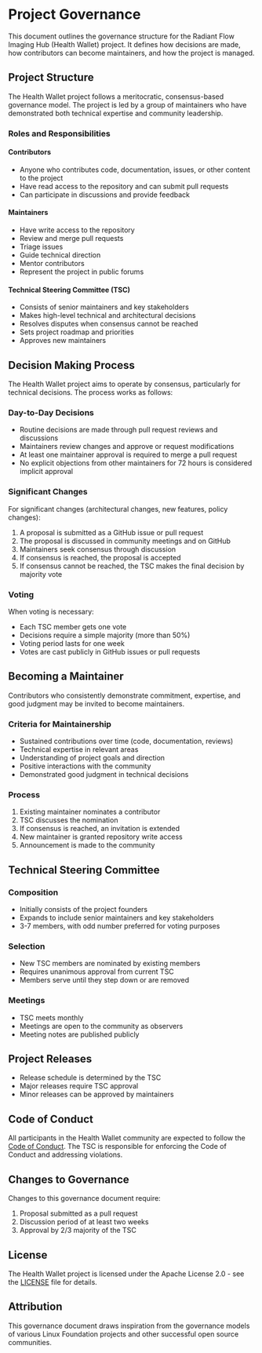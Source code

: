 # Project Governance

This document outlines the governance structure for the Radiant Flow Imaging Hub (Health Wallet) project. It defines how decisions are made, how contributors can become maintainers, and how the project is managed.

## Project Structure

The Health Wallet project follows a meritocratic, consensus-based governance model. The project is led by a group of maintainers who have demonstrated both technical expertise and community leadership.

### Roles and Responsibilities

#### Contributors
- Anyone who contributes code, documentation, issues, or other content to the project
- Have read access to the repository and can submit pull requests
- Can participate in discussions and provide feedback

#### Maintainers
- Have write access to the repository
- Review and merge pull requests
- Triage issues
- Guide technical direction
- Mentor contributors
- Represent the project in public forums

#### Technical Steering Committee (TSC)
- Consists of senior maintainers and key stakeholders
- Makes high-level technical and architectural decisions
- Resolves disputes when consensus cannot be reached
- Sets project roadmap and priorities
- Approves new maintainers

## Decision Making Process

The Health Wallet project aims to operate by consensus, particularly for technical decisions. The process works as follows:

### Day-to-Day Decisions
- Routine decisions are made through pull request reviews and discussions
- Maintainers review changes and approve or request modifications
- At least one maintainer approval is required to merge a pull request
- No explicit objections from other maintainers for 72 hours is considered implicit approval

### Significant Changes
For significant changes (architectural changes, new features, policy changes):
1. A proposal is submitted as a GitHub issue or pull request
2. The proposal is discussed in community meetings and on GitHub
3. Maintainers seek consensus through discussion
4. If consensus is reached, the proposal is accepted
5. If consensus cannot be reached, the TSC makes the final decision by majority vote

### Voting
When voting is necessary:
- Each TSC member gets one vote
- Decisions require a simple majority (more than 50%)
- Voting period lasts for one week
- Votes are cast publicly in GitHub issues or pull requests

## Becoming a Maintainer

Contributors who consistently demonstrate commitment, expertise, and good judgment may be invited to become maintainers.

### Criteria for Maintainership
- Sustained contributions over time (code, documentation, reviews)
- Technical expertise in relevant areas
- Understanding of project goals and direction
- Positive interactions with the community
- Demonstrated good judgment in technical decisions

### Process
1. Existing maintainer nominates a contributor
2. TSC discusses the nomination
3. If consensus is reached, an invitation is extended
4. New maintainer is granted repository write access
5. Announcement is made to the community

## Technical Steering Committee

### Composition
- Initially consists of the project founders
- Expands to include senior maintainers and key stakeholders
- 3-7 members, with odd number preferred for voting purposes

### Selection
- New TSC members are nominated by existing members
- Requires unanimous approval from current TSC
- Members serve until they step down or are removed

### Meetings
- TSC meets monthly
- Meetings are open to the community as observers
- Meeting notes are published publicly

## Project Releases

- Release schedule is determined by the TSC
- Major releases require TSC approval
- Minor releases can be approved by maintainers

## Code of Conduct

All participants in the Health Wallet community are expected to follow the [Code of Conduct](CODE_OF_CONDUCT.md). The TSC is responsible for enforcing the Code of Conduct and addressing violations.

## Changes to Governance

Changes to this governance document require:
1. Proposal submitted as a pull request
2. Discussion period of at least two weeks
3. Approval by 2/3 majority of the TSC

## License

The Health Wallet project is licensed under the Apache License 2.0 - see the [LICENSE](LICENSE) file for details.

## Attribution

This governance document draws inspiration from the governance models of various Linux Foundation projects and other successful open source communities.
